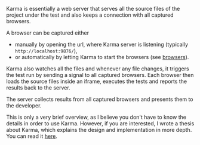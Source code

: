 Karma is essentially a web server that serves all the source files of the project under the test and
also keeps a connection with all captured browsers.

A browser can be captured either
- manually by opening the url, where Karma server is listening (typically `http://localhost:9876/`),
- or automatically by letting Karma to start the browsers (see [browsers]).

Karma also watches all the files and whenever any file changes, it triggers the test run by
sending a signal to all captured browsers. Each browser then loads the source files inside
an iframe, executes the tests and reports the results back to the server.

The server collects results from all captured browsers and presents them to the developer.

This is only a very brief overview, as I believe you don't have to know the details in order to use
Karma. However, if you are interested, I wrote a thesis about Karma, which explains the design
and implementation in more depth. You can read it [here].

[here]: https://github.com/karma-runner/karma/raw/master/thesis.pdf
[browsers]: ../config/browsers.html
